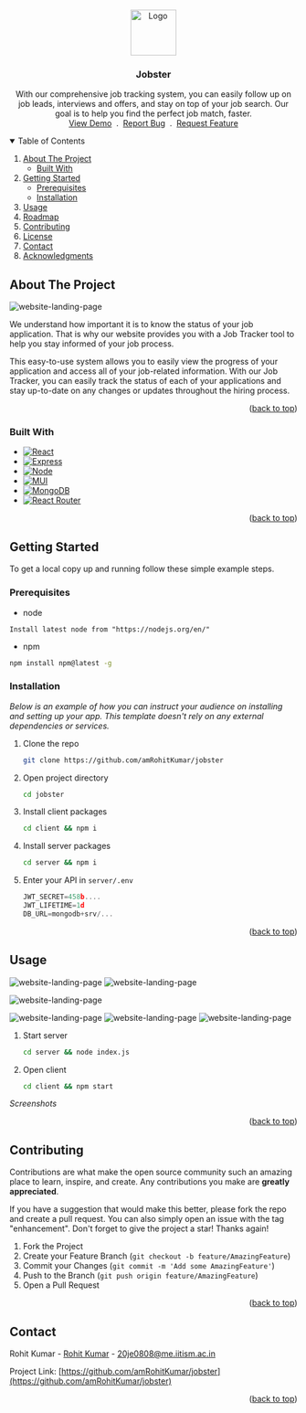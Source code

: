 <a name="readme-top"></a>

<!-- PROJECT LOGO -->
<br />
<div align="center">
  <a href="https://jobster-project.netlify.app/landing">
    <img src="https://jobster-project.netlify.app/favicon.ico" alt="Logo" width="80" height="80">
  </a>

  <h3 align="center">Jobster</h3>

  <p align="center">
    With our comprehensive job tracking system, you can easily follow up on job leads, interviews and offers, and stay on top of your job search. Our goal is to help you find the perfect job match, faster.
    <br />
    <a href="https://jobster-project.netlify.app">View Demo</a>
    &nbsp;.&nbsp;
    <a href="https://github.com/amRohitKumar/jobster/issues">Report Bug</a>
    &nbsp;.&nbsp;
    <a href="https://github.com/amRohitKumar/jobster/issues">Request Feature</a>
  </p>
</div>

<!-- TABLE OF CONTENTS -->
<details open>
  <summary>Table of Contents</summary>
  <ol>
    <li>
      <a href="#about-the-project">About The Project</a>
      <ul>
        <li><a href="#built-with">Built With</a></li>
      </ul>
    </li>
    <li>
      <a href="#getting-started">Getting Started</a>
      <ul>
        <li><a href="#prerequisites">Prerequisites</a></li>
        <li><a href="#installation">Installation</a></li>
      </ul>
    </li>
    <li><a href="#usage">Usage</a></li>
    <li><a href="#roadmap">Roadmap</a></li>
    <li><a href="#contributing">Contributing</a></li>
    <li><a href="#license">License</a></li>
    <li><a href="#contact">Contact</a></li>
    <li><a href="#acknowledgments">Acknowledgments</a></li>
  </ol>
</details>

<!-- ABOUT THE PROJECT -->

## About The Project

<img src="https://jobster-project.netlify.app/jobster-landing-md.png" alt="website-landing-page" width="" height="">

We understand how important it is to know the status of your job application. That is why our website provides you with a Job Tracker tool to help you stay informed of your job process.

This easy-to-use system allows you to easily view the progress of your application and access all of your job-related information. With our Job Tracker, you can easily track the status of each of your applications and stay up-to-date on any changes or updates throughout the hiring process.

<p align="right">(<a href="#readme-top">back to top</a>)</p>

### Built With

- [![React][react.js]][react-url]
- [![Express][express]][express-url]
- [![Node][node.js]][node-url]
- [![MUI][mui]][mui-url]
- [![MongoDB][mongodb]][mongodb-url]
- [![React Router][react-router]][react-router-url]

<p align="right">(<a href="#readme-top">back to top</a>)</p>

<!-- GETTING STARTED -->

## Getting Started

To get a local copy up and running follow these simple example steps.

### Prerequisites

- node
```
Install latest node from "https://nodejs.org/en/"
```

- npm
 ```sh
 npm install npm@latest -g
````

### Installation

_Below is an example of how you can instruct your audience on installing and setting up your app. This template doesn't rely on any external dependencies or services._

1. Clone the repo
   ```sh
   git clone https://github.com/amRohitKumar/jobster
   ```
2. Open project directory
    ```sh
    cd jobster
    ```
3. Install client packages
   ```sh
   cd client && npm i
   ```
4. Install server packages
    ```sh
    cd server && npm i
    ```
5. Enter your API in `server/.env`
   ```js
   JWT_SECRET=458b....
   JWT_LIFETIME=1d
   DB_URL=mongodb+srv/...
   ```

<p align="right">(<a href="#readme-top">back to top</a>)</p>

<!-- USAGE EXAMPLES -->

## Usage


<img src="https://jobster-project.netlify.app/project-screenshot-1.png" alt="website-landing-page" width="" height="">

<img src="https://jobster-project.netlify.app/project-screenshot-2.png" alt="website-landing-page" width="" height="">

<img src="https://jobster-project.netlify.app/project-screenshot-3.png" alt="website-landing-page" width="" 
height="">

<img src="https://jobster-project.netlify.app/project-screenshot-4.png" alt="website-landing-page" width="" height="">

<img src="https://jobster-project.netlify.app/project-screenshot-5.png" alt="website-landing-page" width="" height="">

<img src="https://jobster-project.netlify.app/project-screenshot-6.png" alt="website-landing-page" width="" height="">

1. Start server
   ```sh
   cd server && node index.js
   ```
2. Open client
    ```sh
    cd client && npm start
    ```
_Screenshots_


<p align="right">(<a href="#readme-top">back to top</a>)</p>

<!-- CONTRIBUTING -->

## Contributing

Contributions are what make the open source community such an amazing place to learn, inspire, and create. Any contributions you make are **greatly appreciated**.

If you have a suggestion that would make this better, please fork the repo and create a pull request. You can also simply open an issue with the tag "enhancement".
Don't forget to give the project a star! Thanks again!

1. Fork the Project
2. Create your Feature Branch (`git checkout -b feature/AmazingFeature`)
3. Commit your Changes (`git commit -m 'Add some AmazingFeature'`)
4. Push to the Branch (`git push origin feature/AmazingFeature`)
5. Open a Pull Request

<p align="right">(<a href="#readme-top">back to top</a>)</p>

<!-- CONTACT -->

## Contact

Rohit Kumar - [Rohit Kumar](https://www.linkedin.com/in/rohit-kumar-8ba1241bb/) - 20je0808@me.iitism.ac.in

Project Link: [https://github.com/amRohitKumar/jobster](https://github.com/amRohitKumar/jobster)

<p align="right">(<a href="#readme-top">back to top</a>)</p>

<!-- ACKNOWLEDGMENTS -->

[contributors-shield]: https://img.shields.io/github/contributors/othneildrew/Best-README-Template.svg?style=for-the-badge
[contributors-url]: https://github.com/othneildrew/Best-README-Template/graphs/contributors
[forks-shield]: https://img.shields.io/github/forks/othneildrew/Best-README-Template.svg?style=for-the-badge
[forks-url]: https://github.com/othneildrew/Best-README-Template/network/members
[stars-shield]: https://img.shields.io/github/stars/othneildrew/Best-README-Template.svg?style=for-the-badge
[stars-url]: https://github.com/othneildrew/Best-README-Template/stargazers
[issues-shield]: https://img.shields.io/github/issues/othneildrew/Best-README-Template.svg?style=for-the-badge
[issues-url]: https://github.com/othneildrew/Best-README-Template/issues
[license-shield]: https://img.shields.io/github/license/othneildrew/Best-README-Template.svg?style=for-the-badge
[license-url]: https://github.com/othneildrew/Best-README-Template/blob/master/LICENSE.txt
[linkedin-shield]: https://img.shields.io/badge/-LinkedIn-black.svg?style=for-the-badge&logo=linkedin&colorB=555
[linkedin-url]: https://linkedin.com/in/othneildrew
[react.js]: https://img.shields.io/badge/React-20232A?style=for-the-badge&logo=react&logoColor=61DAFB
[react-url]: https://reactjs.org/
[express]: https://img.shields.io/badge/Express-20232A?style=for-the-badge&logo=express&logoColor=#000000
[express-url]: https://expressjs.com/
[node.js]: https://img.shields.io/badge/Node.js-20232A?style=for-the-badge&logo=node.js&logoColor=#339933
[node-url]: https://nodejs.org/en/
[mui]: https://img.shields.io/badge/MUI-20232A?style=for-the-badge&logo=mui&logoColor=#007FFF
[mui-url]: https://mui.com/
[mongodb]: https://img.shields.io/badge/MongoDB-20232A?style=for-the-badge&logo=MongoDB&logoColor=#47A248
[mongodb-url]: https://www.mongodb.com/home
[react-router]: https://img.shields.io/badge/React_Router-20232A?style=for-the-badge&logo=React-Router&logoColor=#CA4245
[react-router-url]: https://reactrouter.com/en/main
